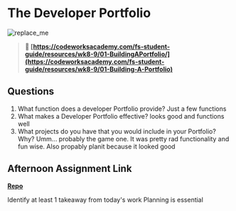 # The Developer Portfolio

![replace_me](https://codeworks.blob.core.windows.net/public/assets/img/illustrations/placeholder.svg)

> **📖 [https://codeworksacademy.com/fs-student-guide/resources/wk8-9/01-BuildingAPortfolio/](https://codeworksacademy.com/fs-student-guide/resources/wk8-9/01-Building-A-Portfolio)**

## Questions

1. What function does a developer Portfolio provide?
Just a few functions
2. What makes a Developer Portfolio effective?
looks good and functions well
3. What projects do you have that you would include in your Portfolio? Why?
Umm... probably the game one. It was pretty rad functionality and fun wise. Also propably planit because it looked good
## Afternoon Assignment Link

**[Repo](https://github.com/autumnlay/<ASSIGNMENT_REPO>)**

Identify at least 1 takeaway from today's work
Planning is essential